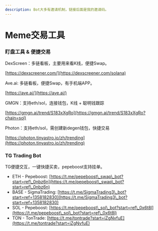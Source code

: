 ```yaml
---
description: Bot大多有邀请机制，链接后面是我的邀请码。
---
```


# Meme交易工具

### 盯盘工具 &  便捷交易

DexScreen：多链看板，主要用来看K线，便捷Swap。

[https://dexscreener.com/](https://dexscreener.com/solana)

Ave.ai: 多链看板，便捷Swap，有手机端APP。

[https://ave.ai/](https://ave.ai/)

GMGN：支持eth/sol，连接钱包，K线 + 聪明钱跟踪

[https://gmgn.ai/trend/S183xXgRo](https://gmgn.ai/trend/S183xXgRo?chain=sol)

Photon：支持eth/sol，需创建新degen钱包，快捷交易

[https://photon.tinyastro.io/zh/trending](https://photon.tinyastro.io/zh/trending)

### TG Trading Bot

TG便捷交互，一键快捷买卖，pepeboost支持挂单。

* ETH - Pepeboost: [https://t.me/pepeboost\_swap\_bot?start=ref\_0nbz6n](https://t.me/pepeboost\_swap\_bot?start=ref\_0nbz6n)
* BASE - SigmaTrading: [https://t.me/SigmaTrading3\_bot?start=ref=1358182830](https://t.me/SigmaTrading3\_bot?start=ref=1358182830)
* SOL - Pepeboost: [https://t.me/pepeboost\_sol\_bot?start=ref\_0x6t8l](https://t.me/pepeboost\_sol\_bot?start=ref\_0x6t8l)
* TON - TonTrade: [https://t.me/tontrade?start=iZgNvfuE](https://t.me/tontrade?start=iZgNvfuE)



